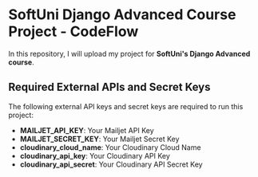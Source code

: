 # SoftUni Django Advanced Course Project - CodeFlow

In this repository, I will upload my project for **SoftUni's Django Advanced course**.

## Required External APIs and Secret Keys

The following external API keys and secret keys are required to run this project:

- **MAILJET_API_KEY**: Your Mailjet API Key  
- **MAILJET_SECRET_KEY**: Your Mailjet Secret Key  
- **cloudinary_cloud_name**: Your Cloudinary Cloud Name  
- **cloudinary_api_key**: Your Cloudinary API Key  
- **cloudinary_api_secret**: Your Cloudinary API Secret Key  



